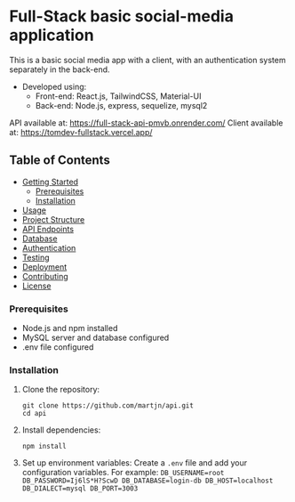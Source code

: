 # Full-Stack basic social-media application

This is a basic social media app with a client, with  an authentication system separately in the back-end. 

- Developed using:
  - Front-end: React.js, TailwindCSS, Material-UI
  - Back-end: Node.js, express, sequelize, mysql2

API available at: https://full-stack-api-pmvb.onrender.com/
Client available at: https://tomdev-fullstack.vercel.app/

## Table of Contents
- [Getting Started](#getting-started)
  - [Prerequisites](#prerequisites)
  - [Installation](#installation)
- [Usage](#usage)
- [Project Structure](#project-structure)
- [API Endpoints](#api-endpoints)
- [Database](#database)
- [Authentication](#authentication)
- [Testing](#testing)
- [Deployment](#deployment)
- [Contributing](#contributing)
- [License](#license)

### Prerequisites
- Node.js and npm installed
- MySQL server and database configured
- .env file configured

### Installation
1. Clone the repository:
   ```shell
   git clone https://github.com/martjn/api.git
   cd api
2. Install dependencies:
   ```shell
   npm install
3. Set up environment variables:
   Create a `.env` file and add your configuration variables.
   For example:
   `
DB_USERNAME=root
DB_PASSWORD=Ij6lS*H?ScwD
DB_DATABASE=login-db
DB_HOST=localhost
DB_DIALECT=mysql
DB_PORT=3003
   `
   
